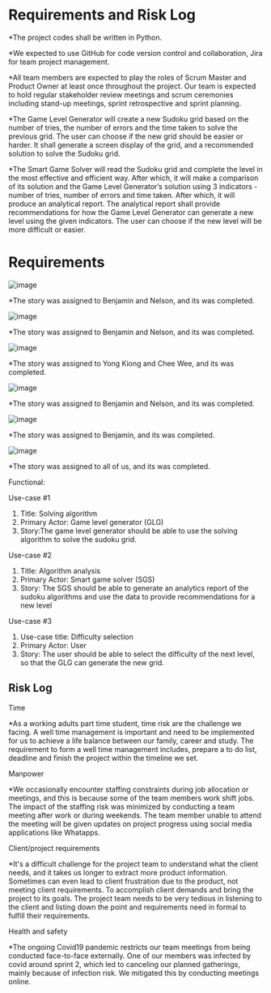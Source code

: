 # Requirements and Risk Log

*The project codes shall be written in Python.

*We expected to use GitHub for code version control and collaboration, Jira for team project management.

*All team members are expected to play the roles of Scrum Master and Product Owner at least once throughout the project. Our team is expected to hold regular stakeholder review meetings and scrum ceremonies including stand-up meetings, sprint retrospective and sprint planning.

*The Game Level Generator will create a new Sudoku grid based on the number of tries, the number of errors and the time taken to solve the previous grid. The user can choose if the new grid should be easier or harder. It shall generate a screen display of the grid, and a recommended solution to solve the Sudoku grid. 

*The Smart Game Solver will read the Sudoku grid and complete the level in the most effective and efficient way. After which, it will make a comparison of its solution and the Game Level Generator’s solution using 3 indicators - number of tries, number of errors and time taken. After which, it will produce an analytical report. The analytical report shall provide recommendations for how the Game Level Generator can generate a new level using the given indicators. The user can choose if the new level will be more difficult or easier. 

# Requirements

![image](https://user-images.githubusercontent.com/56427412/181870991-72454306-dee6-47e7-a950-8e68fae3d105.png)

*The story was assigned to Benjamin and Nelson, and its was completed.

![image](https://user-images.githubusercontent.com/56427412/181766598-b32c3634-aac7-4885-bcf3-1a0b86183e17.png)

*The story was assigned to Benjamin and Nelson, and its was completed.

![image](https://user-images.githubusercontent.com/56427412/181766835-a386fdcf-d3c1-46f5-866d-609807ed3fc0.png)

*The story was assigned to Yong Kiong and Chee Wee, and its was completed.

![image](https://user-images.githubusercontent.com/56427412/181767079-ac7bcca8-c369-49cc-9ec1-e73bc3b34e09.png)
 
*The story was assigned to Benjamin and Nelson, and its was completed.

![image](https://user-images.githubusercontent.com/56427412/181767254-7f5d3c10-c465-4c23-9cd5-c738fdbe17b2.png)

*The story was assigned to Benjamin, and its was completed.

![image](https://user-images.githubusercontent.com/56427412/181767453-70c4c98f-c247-42e8-8b09-bd1fd565d5fb.png)

*The story was assigned to all of us, and its was completed.

Functional: 

Use-case #1
1. Title: Solving algorithm	
2. Primary Actor: Game level generator (GLG)
3. Story:The game level generator should be able to use the solving algorithm to solve the sudoku grid. 

Use-case #2
1. Title: Algorithm analysis 
2. Primary Actor: Smart game solver (SGS)
3. Story: The SGS should be able to generate an analytics report of the sudoku algorithms and use the data to provide recommendations for a new level

Use-case #3
1. Use-case title: Difficulty selection
2. Primary Actor: User
3. Story: The user should be able to select the difficulty of the next level, so that the GLG can generate the new grid. 

## Risk Log

Time

*As a working adults part time student, time risk are the challenge we facing. A well time management is important and need to be implemented for us to achieve a 
life balance between our family, career and study. The requirement to form a well time management includes, prepare a to do list, deadline and finish the project within the timeline we set. 

Manpower

*We occasionally encounter staffing constraints during job allocation or meetings, and this is because some of the team members work shift jobs. The impact of the staffing risk was minimized by conducting a team meeting after work or during weekends. The team member unable to attend the meeting will be given updates on project progress using social media applications like Whatapps.

Client/project requirements

*It's a difficult challenge for the project team to understand what the client needs, and it takes us longer to extract more product information. Sometimes can even lead to client frustration due to the product, not meeting client requirements. To accomplish client demands and bring the project to its goals. The project team needs to be very tedious in listening to the client and listing down the point and requirements need in formal to fulfill their requirements.

Health and safety

*The ongoing Covid19 pandemic restricts our team meetings from being conducted face-to-face externally. One of our members was infected by covid around sprint 2, which led to canceling our planned gatherings, mainly because of infection risk. We mitigated this by conducting meetings online.
